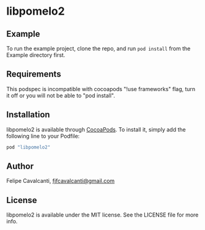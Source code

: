 # libpomelo2

## Example

To run the example project, clone the repo, and run `pod install` from the Example directory first.

## Requirements

This podspec is incompatible with cocoapods "!use frameworks" flag, turn it off or you will not be able to "pod install".

## Installation

libpomelo2 is available through [CocoaPods](http://cocoapods.org). To install
it, simply add the following line to your Podfile:

```ruby
pod "libpomelo2"
```

## Author

Felipe Cavalcanti, fjfcavalcanti@gmail.com

## License

libpomelo2 is available under the MIT license. See the LICENSE file for more info.
